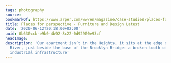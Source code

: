 ```yaml
---
tags: photography
source:
bookmarkOf: https://www.arper.com/ww/en/magazine/case-studies/places-for-perspective
title: Places for perspective - Furniture and Design Latest
date: '2020-06-12T20:18:00+02:00'
uuid: 0b630ccb-e9b0-4b92-8c22-0d92900e93cf
headImage:
description: 'Our apartment isn’t in the Heights, it sits at the edge of the East
  River, just beside the base of the Brooklyn Bridge: a broken tooth of a nineteenth-century
  industrial infrastructure'
---
```

